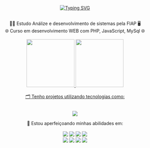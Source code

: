 <p align="center">
  <a href="https://git.io/typing-svg">
    <img src="https://readme-typing-svg.demolab.com?font=Fira+Code&weight=600&size=25&pause=1000&color=ffffff&random=false&width=435&height=40&lines=Ol%C3%A1%2C+eu+sou+Jason+Figueiredo!+%E2%98%95%F0%9F%92%BB%F0%9F%8C%9" alt="Typing SVG">
  </a>
</p>

</br>

<div align="center">
    👨‍💻 Estudo Análize e desenvolvimento de sistemas pela FIAP 🖥️
</br>
    🌐 Curso em desenvolvimento WEB com PHP, JavaScript, MySql 🌐
</div>

</br>

<div align="center">
  <a href="https://github.com/JasonFigueiredo">
  <img height="150em" src="https://github-readme-stats.vercel.app/api?username=JasonFigueiredo&show_icons=true&theme=radical&include_all_commits=true&count_private=true"/>
  <img height="150em" src="https://github-readme-stats.vercel.app/api/top-langs/?username=JasonFigueiredo&layout=compact&langs_icons=true&theme=radical"/>
</div>

</br>

<div align="center">
🗂️ Tenho projetos utilizando tecnologias como:
</div>

<div style="display: inline_block" align="center"><br>
    <p align="center">
      <a href="https://skillicons.dev">
        <img src="https://skillicons.dev/icons?i=html,css,js,jquery,php,mysql,bootstrap,figma" />
      </a>
    </p>
</div>

<div align="center">
🚀 Estou aperfeiçoando minhas abilidades em:
</div>

</br>

<div align="center">
 <img src="https://img.shields.io/badge/MySQL-005C84?style=for-the-badge&logo=mysql&logoColor=white" />
 <img src="https://img.shields.io/badge/Figma-F24E1E?style=for-the-badge&logo=figma&logoColor=white" />
 <img src="https://img.shields.io/badge/github%20copilot-000000?style=for-the-badge&logo=githubcopilot&logoColor=white" />
 <img src="https://img.shields.io/badge/Postman-FF6C37?style=for-the-badge&logo=Postman&logoColor=white" /></br>
 <img src="https://img.shields.io/badge/Bootstrap-563D7C?style=for-the-badge&logo=bootstrap&logoColor=white" />
 <img src="https://img.shields.io/badge/JavaScript-323330?style=for-the-badge&logo=javascript&logoColor=F7DF1E" />
 <img src="https://img.shields.io/badge/GIT-E44C30?style=for-the-badge&logo=git&logoColor=white" />
 <img src="https://img.shields.io/badge/Miro-F7C922?style=for-the-badge&logo=Miro&logoColor=050036" />
</div>

